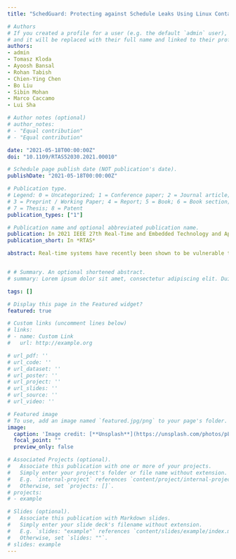 ```yaml
---
title: "SchedGuard: Protecting against Schedule Leaks Using Linux Containers"

# Authors
# If you created a profile for a user (e.g. the default `admin` user), write the username (folder name) here 
# and it will be replaced with their full name and linked to their profile.
authors:
- admin
- Tomasz Kloda
- Ayoosh Bansal
- Rohan Tabish
- Chien-Ying Chen
- Bo Liu
- Sibin Mohan
- Marco Caccamo
- Lui Sha

# Author notes (optional)
# author_notes:
# - "Equal contribution"
# - "Equal contribution"

date: "2021-05-18T00:00:00Z"
doi: "10.1109/RTAS52030.2021.00010"

# Schedule page publish date (NOT publication's date).
publishDate: "2021-05-18T00:00:00Z"

# Publication type.
# Legend: 0 = Uncategorized; 1 = Conference paper; 2 = Journal article;
# 3 = Preprint / Working Paper; 4 = Report; 5 = Book; 6 = Book section;
# 7 = Thesis; 8 = Patent
publication_types: ["1"]

# Publication name and optional abbreviated publication name.
publication: In 2021 IEEE 27th Real-Time and Embedded Technology and Applications Symposium
publication_short: In *RTAS*

abstract: Real-time systems have recently been shown to be vulnerable to timing inference attacks, mainly due to their predictable behavioral patterns. Existing solutions such as schedule randomization lack the ability to protect against such attacks, often limited by the system's real-time nature. This paper presents “SchedGuard”, a temporal protection framework for Linux-based hard real-time systems that protects against posterior scheduler side-channel attacks by preventing untrusted tasks from executing during specific time segments. SchedGuard is integrated into the Linux kernel using cgroups, making it amenable to use with container frameworks. We demonstrate the effectiveness of our system using a realistic radio-controlled rover platform and synthetically generated workloads. Not only is SchedGuard able to protect against the attacks mentioned above, but it also ensures that the real-time tasks/containers meet their temporal requirements.


# # Summary. An optional shortened abstract.
# summary: Lorem ipsum dolor sit amet, consectetur adipiscing elit. Duis posuere tellus ac convallis placerat. Proin tincidunt magna sed ex sollicitudin condimentum.

tags: []

# Display this page in the Featured widget?
featured: true

# Custom links (uncomment lines below)
# links:
# - name: Custom Link
#   url: http://example.org

# url_pdf: ''
# url_code: ''
# url_dataset: ''
# url_poster: ''
# url_project: ''
# url_slides: ''
# url_source: ''
# url_video: ''

# Featured image
# To use, add an image named `featured.jpg/png` to your page's folder. 
image:
  caption: 'Image credit: [**Unsplash**](https://unsplash.com/photos/pLCdAaMFLTE)'
  focal_point: ""
  preview_only: false

# Associated Projects (optional).
#   Associate this publication with one or more of your projects.
#   Simply enter your project's folder or file name without extension.
#   E.g. `internal-project` references `content/project/internal-project/index.md`.
#   Otherwise, set `projects: []`.
# projects:
# - example

# Slides (optional).
#   Associate this publication with Markdown slides.
#   Simply enter your slide deck's filename without extension.
#   E.g. `slides: "example"` references `content/slides/example/index.md`.
#   Otherwise, set `slides: ""`.
# slides: example
---
```


<!-- {{% callout note %}}
Click the *Cite* button above to demo the feature to enable visitors to import publication metadata into their reference management software.
{{% /callout %}}

{{% callout note %}}
Create your slides in Markdown - click the *Slides* button to check out the example.
{{% /callout %}} -->

<!-- Supplementary notes can be added here, including [code, math, and images](https://wowchemy.com/docs/writing-markdown-latex/). -->
